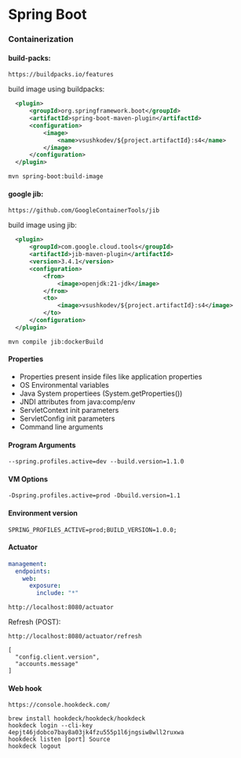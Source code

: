 # Spring Boot

### Containerization
#### build-packs:
```
https://buildpacks.io/features
```
build image using buildpacks:
```xml
  <plugin>
      <groupId>org.springframework.boot</groupId>
      <artifactId>spring-boot-maven-plugin</artifactId>
      <configuration>
          <image>
              <name>vsushkodev/${project.artifactId}:s4</name>
          </image>
      </configuration>
  </plugin>
```
```
mvn spring-boot:build-image 
```
#### google jib:
```
https://github.com/GoogleContainerTools/jib
```
build image using jib:
```xml
  <plugin>
      <groupId>com.google.cloud.tools</groupId>
      <artifactId>jib-maven-plugin</artifactId>
      <version>3.4.1</version>
      <configuration>
          <from>
              <image>openjdk:21-jdk</image>
          </from>
          <to>
              <image>vsushkodev/${project.artifactId}:s4</image>
          </to>
      </configuration>
  </plugin>
```
```
mvn compile jib:dockerBuild
```
#### Properties
- Properties present inside files like application properties
- OS Environmental variables
- Java System propertiees (System.getProperties())
- JNDI attributes from java:comp/env
- ServletContext init parameters
- ServletConfig init parameters
- Command line arguments

#### Program Arguments
```
--spring.profiles.active=dev --build.version=1.1.0
```
#### VM Options
```
-Dspring.profiles.active=prod -Dbuild.version=1.1
```
#### Environment version
```
SPRING_PROFILES_ACTIVE=prod;BUILD_VERSION=1.0.0;
```
#### Actuator
```yml
management:
  endpoints:
    web:
      exposure:
        include: "*"
```
```
http://localhost:8080/actuator
```
Refresh (POST):
```
http://localhost:8080/actuator/refresh
```
```
[
  "config.client.version",
  "accounts.message"
]
```
#### Web hook
```
https://console.hookdeck.com/
```
```
brew install hookdeck/hookdeck/hookdeck
hookdeck login --cli-key 4epjt46jdobco7bay8a03jk4fzu555p1l6jngsiw8wll2ruxwa
hookdeck listen [port] Source
hookdeck logout
```
